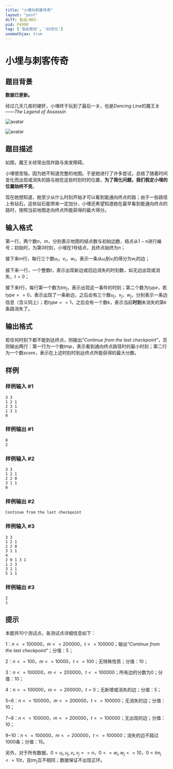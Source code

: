 ```yaml
---
title: "小埋与刺客传奇"
layout: "post"
diff: 省选/NOI-
pid: P4990
tag: ['洛谷原创', 'O2优化']
usemathjax: true
---
```


# 小埋与刺客传奇
## 题目背景

**数据已更新。**

经过几天几夜的硬肝，小埋终于玩到了最后一关，也是$Dancing$ $Line$的魔王关——$The$ $Legend$ $of$ $Assassin$

![avatar](https://cdn.luogu.com.cn/upload/pic/34876.png)

![avatar](https://cdn.luogu.com.cn/upload/pic/35145.png)
## 题目描述

如图，魔王关经常出现炸路与突发障碍。

小埋很苦恼，因为她不知道完整的地图。于是她进行了许多尝试，总结了随着时间变化而出现或消失的路与她在这些时刻时的位置，**为了简化问题，我们假定小埋的位置始终不变**。

现在她想知道，她至少从什么时刻开始才可以看到能通向终点的路；由于一些路径上有钻石，这些钻石能带来一定加分，小埋还希望知道她在最早看到能通向终点的路时，按照当前地图走向终点所能获得的最大得分。
## 输入格式

第一行，两个数$n$，$m$，分别表示地图的结点数与初始边数，结点从$1-n$进行编号；初始时，为第$0$时刻，小埋在$1$号结点，且终点始终为$n$；

接下来$m$行，每行三个数$u_i$，$v_i$，$w_i$，表示一条从$u_i$到$v_i$的得分为$w_i$的边；

接下来一行，一个整数$t$，表示出现新边或旧边消失的时刻数，如无边出现或消失，$t=0$；

接下来$t$行，每行第一个数为$tm_j$，表示出现这一事件的时刻；第二个数为$type$，若$type==0$，表示出现了一条新边，之后会有三个数$u_j$，$v_j$，$w_j$，分别表示一条边信息（含义同上）；若$type==1$，之后会有一个数$k$，表示当前**时刻**未消失的第$k$条路消失了。
## 输出格式

若任何时刻下都不能到达终点，则输出”$Continue$ $from$ $the$ $last$ $checkpoint$”，否则输出两行：第一行为一个数$tmp$，表示看到通向终点路径时的最小时刻；第二行为一个数$score$，表示在上述时刻时到达终点所能获得的最大分数。
## 样例

### 样例输入 #1
```
3 3
1 2 1
2 3 1
1 3 1
0
```
### 样例输出 #1
```
0
2
```
### 样例输入 #2
```
3 3
1 2 1
2 2 0
3 1 1
0
```
### 样例输出 #2
```
Continue from the last checkpoint
```
### 样例输入 #3
```
3 3
1 2 1
2 2 0
3 1 1
4
2 0 1 3 1
1 1 3
3 1 1
5 1 1
```
### 样例输出 #3
```
2
1
```
## 提示

本题共$10$个测试点，各测试点详细信息如下：

$1$：$n<=100000$，$m<=200000$，$t<=100000$；输出“$Continue$ $from$ $the$ $last$ $checkpoint$”；分值：$5$；

$2$：$n<=100$，$m<=10000$，$t<=100$；无特殊性质；分值：$10$；

$3$：$n<=100000$，$m<=200000$，$t<=100000$；所有边的分数为$0$；分值：$10$；

$4$：$n<=100000$，$m<=200000$，$t=0$；无新增或消失的边；分值：$5$；

$5$~$6$：$n<=100000$，$m<=200000$，$t<=100000$；无消失的边；分值：$10$；

$7$~$8$：$n<=100000$，$m<=200000$，$t<=100000$；无出现的边；分值：$10$；

$9$~$10$：$n<=100000$，$m<=200000$，$t<=100000$；消失的边不超过$1000$条；分值：$15$。

另外，对于所有数据，$0<u_i,u_j,v_i,v_j<=n$，$0<=w_i,w_j<=10$，$0<tm_j<=10t$，且$tm_j$互不相同；数据保证不出现正环。
